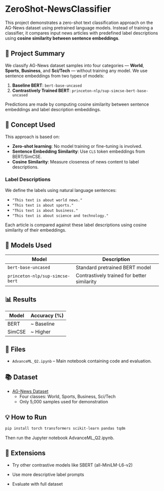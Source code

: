 # ZeroShot-NewsClassifier

This project demonstrates a zero-shot text classification approach on the AG-News dataset using pretrained language models. Instead of training a classifier, it compares input news articles with predefined label descriptions using **cosine similarity between sentence embeddings**.

## 🚀 Project Summary

We classify AG-News dataset samples into four categories — **World**, **Sports**, **Business**, and **Sci/Tech** — without training any model. We use sentence embeddings from two types of models:

1. **Baseline BERT**: `bert-base-uncased`
2. **Contrastively Trained BERT**: `princeton-nlp/sup-simcse-bert-base-uncased`

Predictions are made by computing cosine similarity between sentence embeddings and label description embeddings.

## 🧠 Concept Used

This approach is based on:
- **Zero-shot learning**: No model training or fine-tuning is involved.
- **Sentence Embedding Similarity**: Use `CLS` token embeddings from BERT/SimCSE.
- **Cosine Similarity**: Measure closeness of news content to label descriptions.

### Label Descriptions
We define the labels using natural language sentences:
- `"This text is about world news."`
- `"This text is about sports."`
- `"This text is about business."`
- `"This text is about science and technology."`

Each article is compared against these label descriptions using cosine similarity of their embeddings.

## 🧪 Models Used

| Model                            | Description                               |
|----------------------------------|-------------------------------------------|
| `bert-base-uncased`              | Standard pretrained BERT model            |
| `princeton-nlp/sup-simcse-bert`  | Contrastively trained for better similarity|

## 📊 Results

| Model         | Accuracy (%) |
|---------------|--------------|
| BERT          | ~ Baseline   |
| SimCSE        | ~ Higher     |


## 📁 Files

- `AdvanceML_Q2.ipynb` – Main notebook containing code and evaluation.

## 📚 Dataset

- [AG-News Dataset](https://www.di.unipi.it/~gulli/AG_corpus_of_news_articles.html)
  - Four classes: World, Sports, Business, Sci/Tech
  - Only 5,000 samples used for demonstration

## 💡 How to Run

```bash
pip install torch transformers scikit-learn pandas tqdm
```
Then run the Jupyter notebook AdvanceML_Q2.ipynb.

## 🧩 Extensions
- Try other contrastive models like SBERT (all-MiniLM-L6-v2)

- Use more descriptive label prompts

- Evaluate with full dataset
